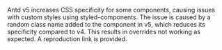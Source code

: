 Antd v5 increases CSS specificity for some components, causing issues with custom styles using styled-components. The issue is caused by a random class name added to the component in v5, which reduces its specificity compared to v4. This results in overrides not working as expected. A reproduction link is provided.
